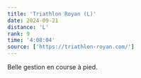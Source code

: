 ```yaml
---
title: 'Triathlon Royan (L)'
date: 2024-09-21
distance: 'L'
rank: 9
time: '4:08:04'
source: ['https://triathlon-royan.com/']
---
```


Belle gestion en course à pied.
